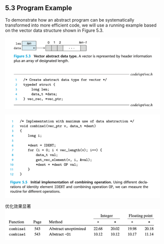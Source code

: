 ## 5.3 Program Example

To demonstrate how an abstract program can be systematically transformed into more efficient code, we will use a running example based on the vector data structure shown in Figure 5.3. 

![](2023-01-07-11-59-09.png)

![](2023-01-07-11-59-36.png)

优化效果显著
![](2023-01-07-12-07-24.png)